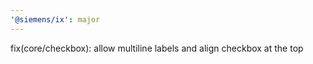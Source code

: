 ```yaml
---
'@siemens/ix': major
---
```


fix(core/checkbox): allow multiline labels and align checkbox at the top

